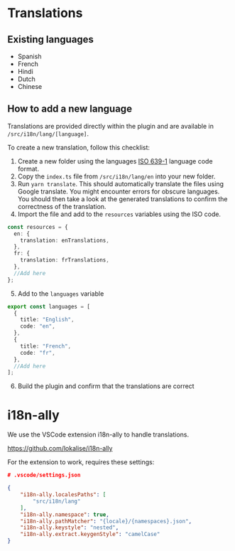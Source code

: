 # Translations

## Existing languages

- Spanish
- French
- Hindi
- Dutch
- Chinese

## How to add a new language

Translations are provided directly within the plugin and are available in `/src/i18n/lang/[language]`.

To create a new translation, follow this checklist:

1. Create a new folder using the languages [ISO 639-1](https://en.wikipedia.org/wiki/List_of_ISO_639-1_codes) language code format.
2. Copy the `index.ts` file from `/src/i18n/lang/en` into your new folder.
3. Run `yarn translate`. This should automatically translate the files using Google translate. You might encounter errors for obscure languages. You should then take a look at the generated translations to confirm the correctness of the translation.
4. Import the file and add to the `resources` variables using the ISO code.

```ts
const resources = {
  en: {
    translation: enTranslations,
  },
  fr: {
    translation: frTranslations,
  },
  //Add here
};
```

5. Add to the `languages` variable

```ts
export const languages = [
  {
    title: "English",
    code: "en",
  },
  {
    title: "French",
    code: "fr",
  },
  //Add here
];
```

6. Build the plugin and confirm that the translations are correct

# i18n-ally

We use the VSCode extension i18n-ally to handle translations.

https://github.com/lokalise/i18n-ally

For the extension to work, requires these settings:

```.json
# .vscode/settings.json

{
    "i18n-ally.localesPaths": [
        "src/i18n/lang"
    ],
    "i18n-ally.namespace": true,
    "i18n-ally.pathMatcher": "{locale}/{namespaces}.json",
    "i18n-ally.keystyle": "nested",
    "i18n-ally.extract.keygenStyle": "camelCase"
}
```
